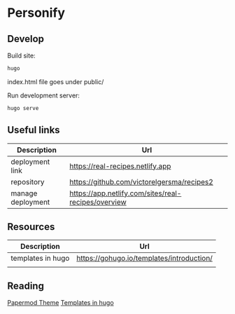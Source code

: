 # Personify

## Develop

Build site:

```zsh
hugo
```

index.html file goes under public/

Run development server:

```zsh
hugo serve
```

## Useful links

| Description       | Url                                                 |
| ----------------- | --------------------------------------------------- |
| deployment link   | https://real-recipes.netlify.app                    |
| repository        | https://github.com/victorelgersma/recipes2          |
| manage deployment | https://app.netlify.com/sites/real-recipes/overview |

## Resources

| Description       | Url                                       |
| ----------------- | ----------------------------------------- |
| templates in hugo | https://gohugo.io/templates/introduction/ |
|                   |                                           |

## Reading

[Papermod Theme](https://github.com/adityatelange/hugo-PaperMod)
[Templates in hugo](https://gohugo.io/templates/introduction/)
